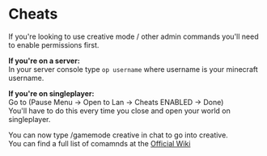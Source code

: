 # Cheats

If you're looking to use creative mode / other admin commands you'll need to enable permissions first.

**__If you're on a server:__** <br />
In your server console type ``op username`` where username is your minecraft username.

**__If you're on singleplayer:__** <br />
Go to (Pause Menu -> Open to Lan -> Cheats ENABLED -> Done)<br />
You'll have to do this every time you close and open your world on singleplayer.

You can now type /gamemode creative in chat to go into creative.<br />
You can find a full list of comamnds at the [Official Wiki](https://minecraft.fandom.com/wiki/Commands)
